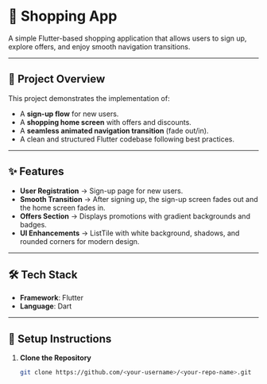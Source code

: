 # 🛒 Shopping App

A simple Flutter-based shopping application that allows users to sign up, explore offers, and enjoy smooth navigation transitions.  

---

## 📌 Project Overview
This project demonstrates the implementation of:
- A **sign-up flow** for new users.  
- A **shopping home screen** with offers and discounts.  
- A **seamless animated navigation transition** (fade out/in).  
- A clean and structured Flutter codebase following best practices.  

---

## ✨ Features
- **User Registration** → Sign-up page for new users.  
- **Smooth Transition** → After signing up, the sign-up screen fades out and the home screen fades in.  
- **Offers Section** → Displays promotions with gradient backgrounds and badges.  
- **UI Enhancements** → ListTile with white background, shadows, and rounded corners for modern design.  

---

## 🛠️ Tech Stack
- **Framework**: Flutter  
- **Language**: Dart  

---

## 🚀 Setup Instructions
1. **Clone the Repository**
   ```bash
   git clone https://github.com/<your-username>/<your-repo-name>.git
